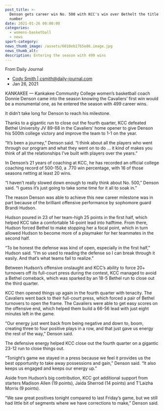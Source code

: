 ```yaml
---
post_title: >-
  Denson gets career win No. 500 with KCC's win over Bethelt the title with a
  number
date: 2021-01-26 00:00:00
categories:
  - womens-basketball
  - news
sport-category:
news_thumb_image: /assets/6010eb17b5e86.image.jpg
news_thumb_alt:
description: Entering the season with 499 wins
---
```


From Daily Journal

* [Cody Smith \| csmith@daily-journal.com](https://www.daily-journal.com/users/profile/CodySmith)
* Jan 26, 2021

KANKAKEE — Kankakee Community College women’s basketball coach Donnie Denson came into the season knowing the Cavaliers’ first win would be a monumental one, as he entered the season with 499 career wins.

It didn’t take long for Denson to reach his milestone.

Thanks to a gigantic run to close out the fourth quarter, KCC defeated Bethel University JV 89-68 in the Cavaliers’ home opener to give Denson his 500th college victory and improve the team to 1-1 on the year.

“It’s been a journey,” Denson said. “I think about all the players who went through our program and what they went on to do … it kind of makes you think of all the relationships I’ve built with players over the years.”

In Denson’s 21 years of coaching at KCC, he has recorded an official college coaching record of 500-150, a .770 win percentage, with 16 of those seasons netting at least 20 wins.

“I haven’t really slowed down enough to really think about No. 500,” Denson said. “I guess it’s just going to take some time for it all to soak in.”

The reason Denson was able to achieve this new career milestone was in part because of the brilliant offensive performance by sophomore guard Brandi Hudson.

Hudson poured in 23 of her team-high 25 points in the first half, which helped KCC take a comfortable 14-point lead into halftime. From there, Hudson forced Bethel to make stopping her a focal point, which in turn allowed Hudson to become more of a playmaker for her teammates in the second half.

“To be honest the defense was kind of open, especially in the first half,” Hudson said. “I’m so used to reading the defense so I can break through it easily. And that’s what teams fail to realize.”

Between Hudson’s offensive onslaught and KCC’s ability to force 20+ turnovers off its full-court press during the contest, KCC managed to avoid a Bethel comeback, which was sparked by an 18-5 Bethel run to close out the third quarter.

KCC then opened things up again in the fourth quarter with tenacity. The Cavaliers went back to their full-court press, which forced a pair of Bethel turnovers to open the frame. The Cavaliers were able to get easy scores on the offensive end, which helped them build a 66-56 lead with just eight minutes left in the game.

“Our energy just went back from being negative and down to, boom, creating three to four positive plays in a row, and that just gave us energy the rest of the way,” Denson said.

The defensive energy helped KCC close out the fourth quarter on a gigantic 23-12 run to close things out.

“Tonight’s game we stayed in a press because we feel it provides us the best opportunity to take away possessions and gain,” Denson said. “It also keeps us engaged and keeps our energy up.”

Aside from Hudson’s big contribution, KCC got additional support from starters Madison Allen (19 points), Jaida Sherrod (14 points) and T’Laizha Morris (9 points).

“We saw great positives tonight compared to last Friday’s game, but we still had little bit of segments where we have corrections to make,” Denson said.

&nbsp;
